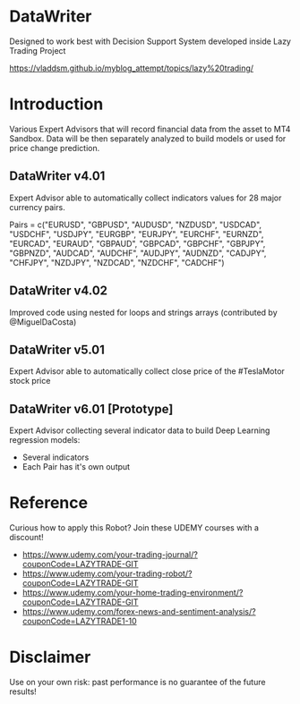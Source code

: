 # DataWriter

Designed to work best with Decision Support System developed inside Lazy Trading Project

https://vladdsm.github.io/myblog_attempt/topics/lazy%20trading/

# Introduction

Various Expert Advisors that will record financial data from the asset to MT4 Sandbox. Data will be then separately analyzed to build models or used for price change prediction.

## DataWriter v4.01

Expert Advisor able to automatically collect indicators values for 28 major currency pairs.

Pairs = c("EURUSD", "GBPUSD", "AUDUSD", "NZDUSD", "USDCAD", "USDCHF", "USDJPY",
                     "EURGBP", "EURJPY", "EURCHF", "EURNZD", "EURCAD", "EURAUD", "GBPAUD",
                     "GBPCAD", "GBPCHF", "GBPJPY", "GBPNZD", "AUDCAD", "AUDCHF", "AUDJPY",
                     "AUDNZD", "CADJPY", "CHFJPY", "NZDJPY", "NZDCAD", "NZDCHF", "CADCHF")   
					 
## DataWriter v4.02

Improved code using nested for loops and strings arrays (contributed by @MiguelDaCosta)					 
					 
## DataWriter v5.01

Expert Advisor able to automatically collect close price of the #TeslaMotor stock price
					 

## DataWriter v6.01 [Prototype]

Expert Advisor collecting several indicator data to build Deep Learning regression models:

* Several indicators
* Each Pair has it's own output
					 
# Reference

Curious how to apply this Robot? Join these UDEMY courses with a discount!

* https://www.udemy.com/your-trading-journal/?couponCode=LAZYTRADE-GIT
* https://www.udemy.com/your-trading-robot/?couponCode=LAZYTRADE-GIT
* https://www.udemy.com/your-home-trading-environment/?couponCode=LAZYTRADE-GIT
* https://www.udemy.com/forex-news-and-sentiment-analysis/?couponCode=LAZYTRADE1-10

# Disclaimer

Use on your own risk: past performance is no guarantee of the future results!
